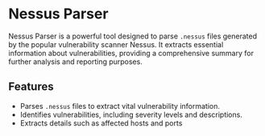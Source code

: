 # Nessus Parser

Nessus Parser is a powerful tool designed to parse `.nessus` files generated by the popular vulnerability scanner Nessus. It extracts essential information about vulnerabilities, providing a comprehensive summary for further analysis and reporting purposes.

## Features

- Parses `.nessus` files to extract vital vulnerability information.
- Identifies vulnerabilities, including severity levels and descriptions.
- Extracts details such as affected hosts and ports
